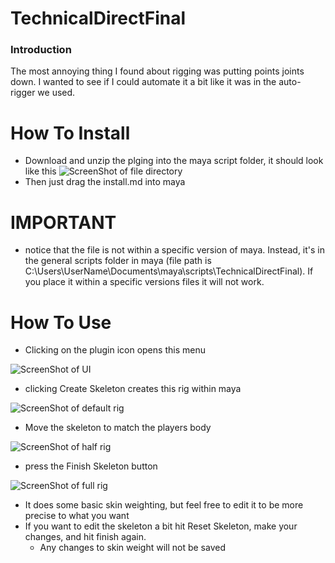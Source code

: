 # TechnicalDirectFinal
### Introduction
The most annoying thing I found about rigging was putting points joints down. I wanted to see if I could automate it a bit like it was in the auto-rigger we used.
# How To Install
- Download and unzip the plging into the maya script folder, it should look like this
![ScreenShot of file directory](assets/FileDirectoryScreenShot.png)
- Then just drag the install.md into maya
# IMPORTANT
- notice that the file is not within a specific version of maya. Instead, it's in the general scripts folder in maya (file path is C:\Users\UserName\Documents\maya\scripts\TechnicalDirectFinal). If you place it within a specific versions files it will not work.

# How To Use
- Clicking on the plugin icon opens this menu

![ScreenShot of UI](assets/UI.png)

- clicking Create Skeleton creates this rig within maya

![ScreenShot of default rig](assets/SkeletonScreenShot.png)

- Move the skeleton to match the players body

![ScreenShot of half rig](assets/HalfRigScreenShot.png)

- press the Finish Skeleton button

![ScreenShot of full rig](assets/FullRigScreenShot.png)

- It does some basic skin weighting, but feel free to edit it to be more precise to what you want
- If you want to edit the skeleton a bit hit Reset Skeleton, make your changes, and hit finish again.
    - Any changes to skin weight will not be saved